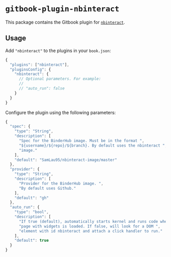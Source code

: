 # `gitbook-plugin-nbinteract`

This package contains the Gitbook plugin for [`nbinteract`][nbi].

## Usage

Add `"nbinteract"` to the plugins in your `book.json`:

```javascript
{
  "plugins": ["nbinteract"],
  "pluginsConfig": {
    "nbinteract": {
      // Optional parameters. For example:
      //
      // "auto_run": false
    }
  }
}
```

Configure the plugin using the following parameters:

```javascript
{
  "spec": {
    "type": "String",
    "description": [
      "Spec for the BinderHub image. Must be in the format ",
      "${username}/${repo}/${branch}. By default uses the nbinteract ",
      "image."
    ],
    "default": "SamLau95/nbinteract-image/master"
  },
  "provider": {
    "type": "String",
    "description": [
      "Provider for the BinderHub image. ",
      "By default uses Github."
    ],
    "default": "gh"
  },
  "auto_run": {
    "type": "bool",
    "description": [
      "If true (default), automatically starts kernel and runs code when ",
      "page with widgets is loaded. If false, will look for a DOM ",
      "element with id nbinteract and attach a click handler to run."
    ],
    "default": true
  }
}
```

[nbi]: https://github.com/SamLau95/nbinteract
